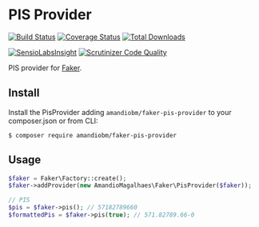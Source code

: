 PIS Provider
====================

[![Build Status](https://travis-ci.org/amandiobm/fake-pis-provider.svg?branch=master)](https://travis-ci.org/amandiobm/fake-pis-provider)
[![Coverage Status](https://coveralls.io/repos/github/amandiobm/fake-pis-provider/badge.svg)](https://coveralls.io/github/amandiobm/fake-pis-provider)
[![Total Downloads](https://img.shields.io/packagist/dt/amandiobm/faker-pis-provider.svg?style=flat)](https://packagist.org/packages/amandiobm/faker-pis-provider)

[![SensioLabsInsight](https://insight.sensiolabs.com/projects/69e8550a-69ff-4968-ae5f-da6c32364f8f/mini.png)](https://insight.sensiolabs.com/projects/69e8550a-69ff-4968-ae5f-da6c32364f8f)
[![Scrutinizer Code Quality](https://img.shields.io/scrutinizer/g/EmanueleMinotto/PlaceholdItProvider.svg?style=flat)](https://scrutinizer-ci.com/g/EmanueleMinotto/PlaceholdItProvider/)

PIS provider for [Faker](https://github.com/fzaninotto/Faker).

## Install
Install the PisProvider adding `amandiobm/faker-pis-provider` to your composer.json or from CLI:

```
$ composer require amandiobm/faker-pis-provider
```

## Usage

```php
$faker = Faker\Factory::create();
$faker->addProvider(new AmandioMagalhaes\Faker\PisProvider($faker));

// PIS
$pis = $faker->pis(); // 57182789660
$formattedPis = $faker->pis(true); // 571.82789.66-0
```
